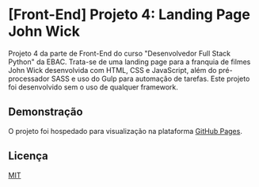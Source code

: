 # [Front-End] Projeto 4: Landing Page John Wick

Projeto 4 da parte de Front-End do curso "Desenvolvedor Full Stack Python" da EBAC. Trata-se de uma landing page para a franquia de filmes John Wick desenvolvida com HTML, CSS e JavaScript, além do pré-processador SASS e uso do Gulp para automação de tarefas. Este projeto foi desenvolvido sem o uso de qualquer framework.

## Demonstração

O projeto foi hospedado para visualização na plataforma [GitHub Pages](https://rodriguesraph.github.io/projeto_front_end_04).

## Licença

[MIT](https://choosealicense.com/licenses/mit/)